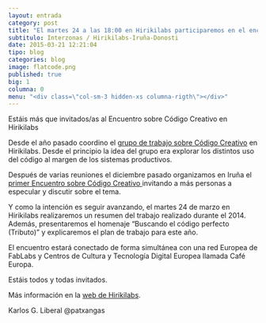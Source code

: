 ```yaml
---
layout: entrada
category: post
title: "El martes 24 a las 18:00 en Hirikilabs participaremos en el encuentro sobre Código Creativo"
subtitulo: Interzonas / Hirikilabs-Iruña-Donosti
date: 2015-03-21 12:21:04
tipo: blog
categories: blog
image: flatcode.png
published: true
big: 1
columna: 0
menu: "<div class=\"col-sm-3 hidden-xs columna-rigth\"></div>"
---
```


Estáis más que invitados/as al Encuentro sobre Código Creativo en Hirikilabs


<!--mas-->

Desde el año pasado coordino el [grupo de trabajo sobre Código Creativo](http://labs.interzonas.info/articles/grupo-de-trabajo-de-codigo-creativo/) en Hirikilabs. Desde el principio la idea del grupo era explorar los distintos uso del código al margen de los sistemas productivos. 

Después de varias reuniones el diciembre pasado organizamos en Iruña el [primer Encuentro sobre Código Creativo ](http://labs.interzonas.info/articles/tercera-reunion-y-encuentro-grupo-codigo-creativo/)invitando a más personas a especular y discutir sobre el tema. 

Y como la intención es seguir avanzando, el martes 24 de marzo en Hirikilabs realizaremos un resumen del trabajo realizado durante el 2014. Además, presentaremos el homenaje “Buscando el código perfecto (Tributo)” y explicaremos el plan de trabajo para este año.

El encuentro estará conectado de forma simultánea con una red Europea de FabLabs y Centros de Cultura y Tecnología Digital Europea llamada Café Europa. 

Estáis todos y todas invitados. 

Más información en la [web de Hirikilabs](http://hirikilabs.tabakalera.eu/blog/2015/03/17/el-24-de-marzo-encuentro-de-codigo-creativo-en-hirikilabs/). 

Karlos G. Liberal
@patxangas 




